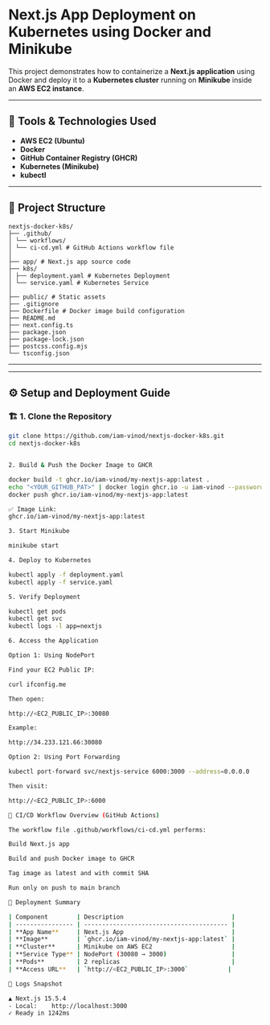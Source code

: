 # Next.js App Deployment on Kubernetes using Docker and Minikube

This project demonstrates how to containerize a **Next.js application** using Docker and deploy it to a **Kubernetes cluster** running on **Minikube** inside an **AWS EC2 instance**.

---

## 🧰 Tools & Technologies Used

- **AWS EC2 (Ubuntu)**
- **Docker**
- **GitHub Container Registry (GHCR)**
- **Kubernetes (Minikube)**
- **kubectl**

---

## 📁 Project Structure

```
nextjs-docker-k8s/
├── .github/
│ └── workflows/
│ └── ci-cd.yml # GitHub Actions workflow file
│
├── app/ # Next.js app source code
├── k8s/
│ ├── deployment.yaml # Kubernetes Deployment
│ └── service.yaml # Kubernetes Service
│
├── public/ # Static assets
├── .gitignore
├── Dockerfile # Docker image build configuration
├── README.md
├── next.config.ts
├── package.json
├── package-lock.json
├── postcss.config.mjs
└── tsconfig.json

```


---


---

## ⚙️ Setup and Deployment Guide

### 🏗️ 1. Clone the Repository

```bash
git clone https://github.com/iam-vinod/nextjs-docker-k8s.git
cd nextjs-docker-k8s


2. Build & Push the Docker Image to GHCR

docker build -t ghcr.io/iam-vinod/my-nextjs-app:latest .
echo "<YOUR_GITHUB_PAT>" | docker login ghcr.io -u iam-vinod --password-stdin
docker push ghcr.io/iam-vinod/my-nextjs-app:latest

✅ Image Link:
ghcr.io/iam-vinod/my-nextjs-app:latest

3. Start Minikube

minikube start

4. Deploy to Kubernetes

kubectl apply -f deployment.yaml
kubectl apply -f service.yaml

5. Verify Deployment

kubectl get pods
kubectl get svc
kubectl logs -l app=nextjs

6. Access the Application

Option 1: Using NodePort

Find your EC2 Public IP:

curl ifconfig.me

Then open:

http://<EC2_PUBLIC_IP>:30080

Example:

http://34.233.121.66:30080

Option 2: Using Port Forwarding

kubectl port-forward svc/nextjs-service 6000:3000 --address=0.0.0.0

Then visit:

http://<EC2_PUBLIC_IP>:6000

🧠 CI/CD Workflow Overview (GitHub Actions)

The workflow file .github/workflows/ci-cd.yml performs:

Build Next.js app

Build and push Docker image to GHCR

Tag image as latest and with commit SHA

Run only on push to main branch

🚀 Deployment Summary

| Component        | Description                              |
| ---------------- | ---------------------------------------- |
| **App Name**     | Next.js App                              |
| **Image**        | `ghcr.io/iam-vinod/my-nextjs-app:latest` |
| **Cluster**      | Minikube on AWS EC2                      |
| **Service Type** | NodePort (30080 → 3000)                  |
| **Pods**         | 2 replicas                               |
| **Access URL**   | `http://<EC2_PUBLIC_IP>:3000`           |

📸 Logs Snapshot

▲ Next.js 15.5.4
- Local:    http://localhost:3000
✓ Ready in 1242ms

